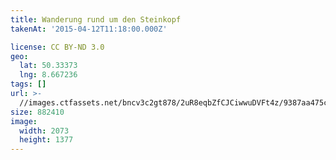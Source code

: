 ```yaml
---
title: Wanderung rund um den Steinkopf
takenAt: '2015-04-12T11:18:00.000Z'

license: CC BY-ND 3.0
geo:
  lat: 50.33373
  lng: 8.667236
tags: []
url: >-
  //images.ctfassets.net/bncv3c2gt878/2uR8eqbZfCJCiwwuDVFt4z/9387aa475c6ab29f87981bd156ee0bc9/wanderung-rund-um-den-steinkopf_16944786919_o
size: 882410
image:
  width: 2073
  height: 1377
---
```

